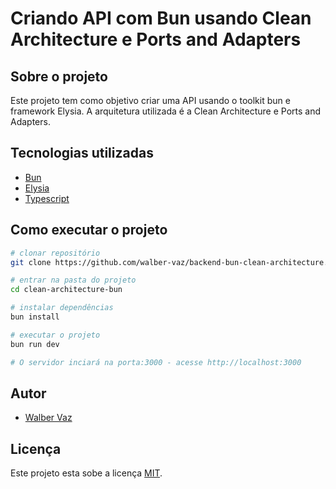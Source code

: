 # Criando API com Bun usando Clean Architecture e Ports and Adapters

## Sobre o projeto

Este projeto tem como objetivo criar uma API usando o toolkit bun e framework Elysia. A arquitetura utilizada é a Clean Architecture e Ports and Adapters.

## Tecnologias utilizadas

- [Bun](https://bun.sh)
- [Elysia](https://elysiajs.com)
- [Typescript](https://www.typescriptlang.org)

## Como executar o projeto

```bash
# clonar repositório
git clone https://github.com/walber-vaz/backend-bun-clean-architecture.git

# entrar na pasta do projeto
cd clean-architecture-bun

# instalar dependências
bun install

# executar o projeto
bun run dev

# O servidor inciará na porta:3000 - acesse http://localhost:3000
```

## Autor

- [Walber Vaz](https://www.linkedin.com/in/walber-vaz/)

## Licença

Este projeto esta sobe a licença [MIT](./LICENSE).
